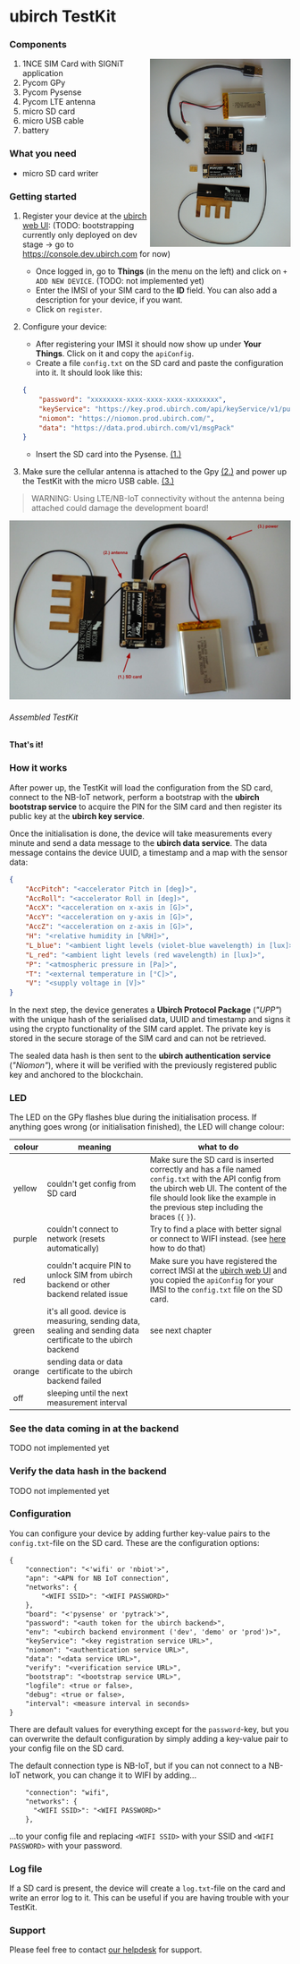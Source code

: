 # ubirch TestKit

### Components

<img style="float: right; width: 50%;" src="pictures/exploded.jpg">

1. 1NCE SIM Card with SIGNiT application
1. Pycom GPy
1. Pycom Pysense
1. Pycom LTE antenna
1. micro SD card
1. micro USB cable
1. battery

### What you need
- micro SD card writer

### Getting started
1. Register your device at the [ubirch web UI](https://console.prod.ubirch.com):  (TODO: bootstrapping currently only deployed on dev stage -> go to https://console.dev.ubirch.com for now)
    * Once logged in, go to **Things** (in the menu on the left) and click on `+ ADD NEW DEVICE`.  (TODO: not implemented yet)
    * Enter the IMSI of your SIM card to the **ID** field. You can also add a description for your device, if you want.
    * Click on `register`.
    
1. Configure your device:
    * After registering your IMSI it should now show up under **Your Things**. Click on it and copy the `apiConfig`.
    * Create a file `config.txt` on the SD card and paste the configuration into it. It should look like this:
    ```json
    {
        "password": "xxxxxxxx-xxxx-xxxx-xxxx-xxxxxxxx",
        "keyService": "https://key.prod.ubirch.com/api/keyService/v1/pubkey/mpack",
        "niomon": "https://niomon.prod.ubirch.com/",
        "data": "https://data.prod.ubirch.com/v1/msgPack"
    }
    ```
    * Insert the SD card into the Pysense. [(1.)](#assembled-testkit)
1. Make sure the cellular antenna is attached to the Gpy [(2.)](#assembled-testkit) and power up the TestKit with the micro USB cable. [(3.)](#assembled-testkit)
> WARNING: Using LTE/NB-IoT connectivity without the antenna being attached could damage the development board!

![assembled](pictures/assembled.png)
###### Assembled TestKit

**That's it!**

### How it works
After power up, the TestKit will load the configuration from the SD card, connect to the NB-IoT network,
 perform a bootstrap with the **ubirch bootstrap service** to acquire the PIN for the SIM card and then register its public key at the
 **ubirch key service**.
 
Once the initialisation is done, the device will take measurements every minute and send a data message to the **ubirch data service**.
 The data message contains the device UUID, a timestamp and a map with the sensor data:
```json
{
    "AccPitch": "<accelerator Pitch in [deg]>",
    "AccRoll": "<accelerator Roll in [deg]>",
    "AccX": "<acceleration on x-axis in [G]>",
    "AccY": "<acceleration on y-axis in [G]>",
    "AccZ": "<acceleration on z-axis in [G]>",
    "H": "<relative humidity in [%RH]>",
    "L_blue": "<ambient light levels (violet-blue wavelength) in [lux]>",
    "L_red": "<ambient light levels (red wavelength) in [lux]>",
    "P": "<atmospheric pressure in [Pa]>",
    "T": "<external temperature in [°C]>",
    "V": "<supply voltage in [V]>"
}
```
In the next step, the device generates a **Ubirch Protocol Package** (*"UPP"*) with the unique hash of the serialised data,
 UUID and timestamp and signs it using the crypto functionality of the SIM card applet. The private key is stored in the
 secure storage of the SIM card and can not be retrieved.
 
The sealed data hash is then sent to the **ubirch authentication service** (*"Niomon"*), where it will be verified with
 the previously registered public key and anchored to the blockchain.
 
### LED
The LED on the GPy flashes blue during the initialisation process. If anything goes wrong (or initialisation finished),
 the LED will change colour:

| colour | meaning | what to do |
|--------|---------|------------|
| yellow | couldn't get config from SD card | Make sure the SD card is inserted correctly and has a file named `config.txt` with the API config from the ubirch web UI. The content of the file should look like the example in the previous step including the braces (`{` `}`).
| purple | couldn't connect to network (resets automatically) | Try to find a place with better signal or connect to WIFI instead. (see [here](#configuration) how to do that)
| red | couldn't acquire PIN to unlock SIM from ubirch backend or other backend related issue | Make sure you have registered the correct IMSI at the [ubirch web UI](https://console.prod.ubirch.com) and you copied the `apiConfig` for your IMSI to the `config.txt` file on the SD card.
| green | it's all good. device is measuring, sending data, sealing and sending data certificate to the ubirch backend| see next chapter |
| orange | sending data or data certificate to the ubirch backend failed |  |
| off | sleeping until the next measurement interval | 

### See the data coming in at the backend
TODO not implemented yet

### Verify the data hash in the backend
TODO not implemented yet

### Configuration
You can configure your device by adding further key-value pairs to the `config.txt`-file on the SD card.
 These are the configuration options:
```
{
    "connection": "<'wifi' or 'nbiot'>",
    "apn": "<APN for NB IoT connection",
    "networks": {
        "<WIFI SSID>": "<WIFI PASSWORD>"
    },
    "board": "<'pysense' or 'pytrack'>",
    "password": "<auth token for the ubirch backend>",
    "env": "<ubirch backend environment ('dev', 'demo' or 'prod')>",
    "keyService": "<key registration service URL>",
    "niomon": "<authentication service URL>",
    "data": "<data service URL>",
    "verify": "<verification service URL>",
    "bootstrap": "<bootstrap service URL>",
    "logfile": <true or false>,
    "debug": <true or false>,
    "interval": <measure interval in seconds>
}
```
There are default values for everything except for the `password`-key, but you can overwrite the default configuration
 by simply adding a key-value pair to your config file on the SD card.

The default connection type is NB-IoT, but if you can not connect to a NB-IoT network, you can change it to WIFI by adding...
```
    "connection": "wifi",
    "networks": {
      "<WIFI SSID>": "<WIFI PASSWORD>"
    },
```
...to your config file and replacing `<WIFI SSID>` with your SSID and `<WIFI PASSWORD>` with your password.

### Log file
If a SD card is present, the device will create a `log.txt`-file on the card and write an error log to it.
 This can be useful if you are having trouble with your TestKit. 

### Support
Please feel free to contact [our helpdesk](https://ubirch.atlassian.net/servicedesk/customer/portal/1) for support.